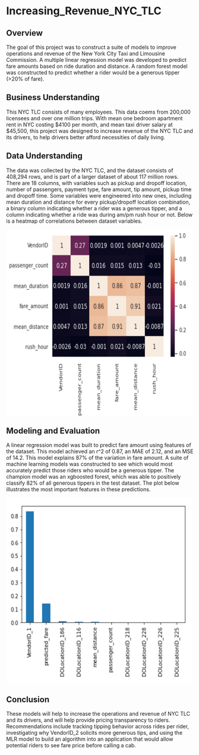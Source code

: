 # Increasing_Revenue_NYC_TLC

## Overview
The goal of this project was to construct a suite of models to improve operations and revenue of the New York City Taxi and Limousine Commission. A multiple linear regression model was developed to predict fare amounts based on ride duration and distance. A random forest model was constructed to predict whether a rider would be a generous tipper (>20% of fare). 

## Business Understanding
This NYC TLC consists of many employees. This data coems from 200,000 licensees and over one million trips. With mean one bedroom apartment rent in NYC costing $4100 per month, and mean taxi driver salary at $45,500, this project was designed to increase revenue of the NYC TLC and its drivers, to help drivers better afford necessities of daily living. 

## Data Understanding
The data was collected by the NYC TLC, and the dataset consists of 408,294 rows, and is part of a larger dataset of about 117 million rows. There are 18 columns, with variables such as pickup and dropoff location, number of passengers, payment type, fare amount, tip amount, pickup time and dropoff time. Some variables were engineered into new ones, including mean duration and distance for every pickup/dropoff location combination, a binary column indicating whether a rider was a generous tipper, and a column indicating whether a ride was during am/pm rush hour or not. Below is a heatmap of correlations between dataset variables.

<img src="https://github.com/bjkoewler/Increasing_Revenue_NYC_TLC/blob/main/images/correlation_heatmap.png" align="center" height="500" width="650">

## Modeling and Evaluation
A linear regression model was built to predict fare amount using features of the dataset. This model achieved an r^2 of 0.87, an MAE of 2.12, and an MSE of 14.2. This model explains 87% of the variation in fare amount. A suite of machine learning models was constructed to see which would most accurately predict those riders who would be a generous tipper. The champion model was an xgboosted forest, which was able to positively classify 82% of all generous tippers in the test dataset. The plot below illustrates the most important features in these predictions.

<img src="https://github.com/bjkoewler/Increasing_Revenue_NYC_TLC/blob/main/images/feature_importances.png" align="center" height="500" width="500">

## Conclusion
These models will help to increase the operations and revenue of NYC TLC and its drivers, and will help provide pricing transparency to riders. Recommendations include tracking tipping behavior across rides per rider, investigating why VendorID_2 solicits more generous tips, and using the MLR model to build an algorithm into an application that would allow potential riders to see fare price before calling a cab.
